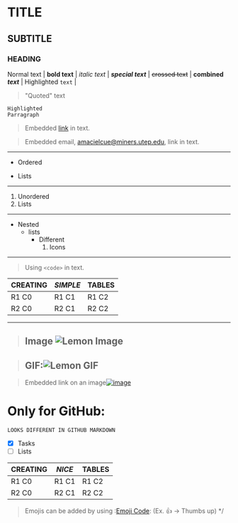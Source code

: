 # TITLE
## SUBTITLE
### HEADING
Normal text | __bold text__ | *italic text* | ***special text*** | ~~crossed text~~ | **combined _text_** | Highlighted `text` | 
>"Quoted" text
``` 
Highlighted 
Parragraph
```
>Embedded [link](https://help.github.com/en/github/writing-on-github/basic-writing-and-formatting-syntax) in text.

>Embedded email, <amacielcue@miners.utep.edu>, link in text.

***
- Ordered
* Lists
***
1. Unordered
1.  Lists
***
- Nested
    * lists
        + Different
            1. Icons
***

>Using `<code>` in text.

CREATING | _SIMPLE_ | TABLES
---------- | ---------- | ----------
R1 C0 | R1 C1 | R1 C2
R2 C0 | R2 C1 | R2 C2
***

> ## **Image** ![Lemon Image](https://previews.123rf.com/images/el4anes/el4anes1807/el4anes180700031/105347702-lemon-with-sunglasses-cartoon-vector-illustration.jpg)

> ## **GIF**:![Lemon GIF](https://www.google.com/logos/doodles/2016/2016-doodle-fruit-games-day-4-5657433650233344-hp2x.gif)

> Embedded link on an image[![image](https://previews.123rf.com/images/el4anes/el4anes1807/el4anes180700031/105347702-lemon-with-sunglasses-cartoon-vector-illustration.jpg)](https://www.google.com/logos/doodles/2016/2016-doodle-fruit-games-day-4-5657433650233344-hp2x.gif)

# **Only for GitHub:**
```LOOKS DIFFERENT IN GITHUB MARKDOWN```


- [x] Tasks
- [ ] Lists

CREATING | *NICE* | TABLES
---------- | ---------- | ----------
R1 C0 | R1 C1 | R1 C2
R2 C0 | R2 C1 | R2 C2


> Emojis can be added by using :[Emoji Code](https://github.com/ikatyang/emoji-cheat-sheet/blob/master/README.md):  (Ex. :+1: -> Thumbs up)
*/
